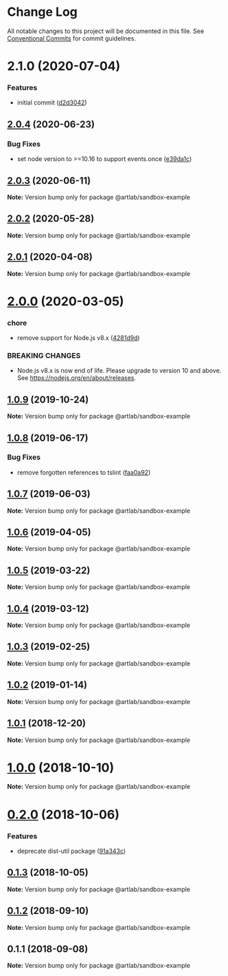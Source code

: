 # Change Log

All notable changes to this project will be documented in this file.
See [Conventional Commits](https://conventionalcommits.org) for commit guidelines.

# 2.1.0 (2020-07-04)


### Features

* initial commit ([d2d3042](https://github.com/artlab/commons/commit/d2d3042c9282625e4f5e8006d391d1c4ac42fc7d))





## [2.0.4](https://github.com/artlab/commons/compare/@artlab/sandbox-example@2.0.3...@artlab/sandbox-example@2.0.4) (2020-06-23)


### Bug Fixes

* set node version to >=10.16 to support events.once ([e39da1c](https://github.com/artlab/commons/commit/e39da1ca47728eafaf83c10ce35b09b03b6a4edc))





## [2.0.3](https://github.com/artlab/commons/compare/@artlab/sandbox-example@2.0.2...@artlab/sandbox-example@2.0.3) (2020-06-11)

**Note:** Version bump only for package @artlab/sandbox-example





## [2.0.2](https://github.com/artlab/commons/compare/@artlab/sandbox-example@2.0.1...@artlab/sandbox-example@2.0.2) (2020-05-28)

**Note:** Version bump only for package @artlab/sandbox-example





## [2.0.1](https://github.com/artlab/commons/compare/@artlab/sandbox-example@2.0.0...@artlab/sandbox-example@2.0.1) (2020-04-08)

**Note:** Version bump only for package @artlab/sandbox-example





# [2.0.0](https://github.com/artlab/commons/compare/@artlab/sandbox-example@1.0.9...@artlab/sandbox-example@2.0.0) (2020-03-05)


### chore

* remove support for Node.js v8.x ([4281d9d](https://github.com/artlab/commons/commit/4281d9df50f0715d32879e1442a90b643ec8f542))


### BREAKING CHANGES

* Node.js v8.x is now end of life. Please upgrade to version
10 and above. See https://nodejs.org/en/about/releases.





## [1.0.9](https://github.com/artlab/commons/compare/@artlab/sandbox-example@1.0.8...@artlab/sandbox-example@1.0.9) (2019-10-24)

**Note:** Version bump only for package @artlab/sandbox-example





## [1.0.8](https://github.com/artlab/commons/compare/@artlab/sandbox-example@1.0.7...@artlab/sandbox-example@1.0.8) (2019-06-17)


### Bug Fixes

* remove forgotten references to tslint ([faa0a92](https://github.com/artlab/commons/commit/faa0a92))





## [1.0.7](https://github.com/artlab/commons/compare/@artlab/sandbox-example@1.0.6...@artlab/sandbox-example@1.0.7) (2019-06-03)

**Note:** Version bump only for package @artlab/sandbox-example





## [1.0.6](https://github.com/artlab/commons/compare/@artlab/sandbox-example@1.0.5...@artlab/sandbox-example@1.0.6) (2019-04-05)

**Note:** Version bump only for package @artlab/sandbox-example





## [1.0.5](https://github.com/artlab/commons/compare/@artlab/sandbox-example@1.0.4...@artlab/sandbox-example@1.0.5) (2019-03-22)

**Note:** Version bump only for package @artlab/sandbox-example





## [1.0.4](https://github.com/artlab/commons/compare/@artlab/sandbox-example@1.0.3...@artlab/sandbox-example@1.0.4) (2019-03-12)

**Note:** Version bump only for package @artlab/sandbox-example





## [1.0.3](https://github.com/artlab/commons/compare/@artlab/sandbox-example@1.0.2...@artlab/sandbox-example@1.0.3) (2019-02-25)

**Note:** Version bump only for package @artlab/sandbox-example





## [1.0.2](https://github.com/artlab/commons/compare/@artlab/sandbox-example@1.0.1...@artlab/sandbox-example@1.0.2) (2019-01-14)

**Note:** Version bump only for package @artlab/sandbox-example





## [1.0.1](https://github.com/artlab/commons/compare/@artlab/sandbox-example@1.0.0...@artlab/sandbox-example@1.0.1) (2018-12-20)

**Note:** Version bump only for package @artlab/sandbox-example





# [1.0.0](https://github.com/artlab/commons/compare/@artlab/sandbox-example@0.2.0...@artlab/sandbox-example@1.0.0) (2018-10-10)

**Note:** Version bump only for package @artlab/sandbox-example





<a name="0.2.0"></a>
# [0.2.0](https://github.com/artlab/commons/compare/@artlab/sandbox-example@0.1.3...@artlab/sandbox-example@0.2.0) (2018-10-06)


### Features

* deprecate dist-util package ([91a343c](https://github.com/artlab/commons/commit/91a343c))





<a name="0.1.3"></a>
## [0.1.3](https://github.com/artlab/commons/compare/@artlab/sandbox-example@0.1.2...@artlab/sandbox-example@0.1.3) (2018-10-05)

**Note:** Version bump only for package @artlab/sandbox-example





<a name="0.1.2"></a>
## [0.1.2](https://github.com/artlab/commons/compare/@artlab/sandbox-example@0.1.1...@artlab/sandbox-example@0.1.2) (2018-09-10)

**Note:** Version bump only for package @artlab/sandbox-example





<a name="0.1.1"></a>
## 0.1.1 (2018-09-08)

**Note:** Version bump only for package @artlab/sandbox-example
